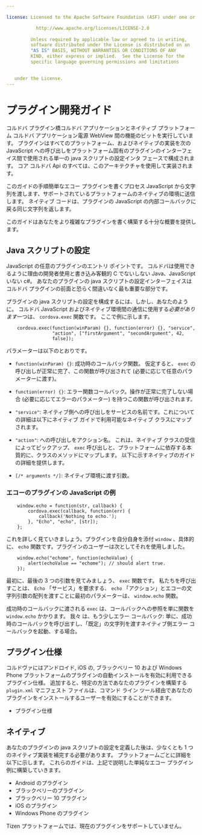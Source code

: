 ```yaml
---

license: Licensed to the Apache Software Foundation (ASF) under one or more contributor license agreements. See the NOTICE file distributed with this work for additional information regarding copyright ownership. The ASF licenses this file to you under the Apache License, Version 2.0 (the "License"); you may not use this file except in compliance with the License. You may obtain a copy of the License at

           http://www.apache.org/licenses/LICENSE-2.0
    
         Unless required by applicable law or agreed to in writing,
         software distributed under the License is distributed on an
         "AS IS" BASIS, WITHOUT WARRANTIES OR CONDITIONS OF ANY
         KIND, either express or implied.  See the License for the
         specific language governing permissions and limitations
    

   under the License.
---
```


# プラグイン開発ガイド

コルドバ プラグイン橋コルドバ アプリケーションとネイティブ プラットフォーム コルドバ アプリケーション電源 WebView 間の機能のビットを実行しています。 プラグインはすべてのプラットフォーム、およびネイティブの実装を次の JavaScript への呼び出しをプラットフォーム固有のプラグインのインターフェイス間で使用される単一の java スクリプトの設定インタ フェースで構成されます。 コア コルドバ Api のすべては、このアーキテクチャを使用して実装されます。

このガイドの手順簡単なエコー プラグインを書くプロセス JavaScript から文字列を渡します、サポートされているプラットフォームのネイティブの環境に送信します。 ネイティブ コードは、プラグインの JavaScript の内部コールバックに戻る同じ文字列を返します。

このガイドはあなたをより複雑なプラグインを書く構築する十分な概要を提供します。

## Java スクリプトの設定

JavaScript の任意のプラグインのエントリ ポイントです。 コルドバは使用できるように理由の開発者使用と書き込み客観的 C でないしない Java、JavaScript いない c#。 あなたのプラグインの java スクリプトの設定インターフェイスはコルドバ プラグインの前面と恐らく間違いなく最も重要な部分です。

プラグインの java スクリプトの設定を構成するには、しかし、あなたのように。 コルドバ JavaScript およびネイティブ環境間の通信に使用する*必要があります*一つは、 `cordova.exec` 関数です。 ここで例に示します。

        cordova.exec(function(winParam) {}, function(error) {}, "service",
                     "action", ["firstArgument", "secondArgument", 42,
                     false]);
    

パラメーターは以下のとおりです。

*   `function(winParam) {}`: 成功時のコールバック関数。 仮定すると、 `exec` の呼び出しが正常に完了、この関数が呼び出されて (必要に応じて任意のパラメーターに渡す)。

*   `function(error) {}`: エラー関数コールバック。操作が正常に完了しない場合 (必要に応じてエラーのパラメーター) を持つこの関数が呼び出されます。

*   `"service"`: ネイティブ側への呼び出しをサービスの名前です。これについての詳細は以下にネイティブ ガイドで利用可能なネイティブ クラスにマップされます。

*   `"action"`: への呼び出しをアクション名。 これは、ネイティブ クラスの受信によってピックアップ、 `exec` 呼び出しと、プラットフォームに依存する本質的に、クラスのメソッドにマップします。 以下に示すネイティブのガイドの詳細を提供します。

*   `[/* arguments */]`: ネイティブ環境に渡す引数。

### エコーのプラグインの JavaScript の例

        window.echo = function(str, callback) {
            cordova.exec(callback, function(err) {
                callback('Nothing to echo.');
            }, "Echo", "echo", [str]);
        };
    

これを詳しく見ていきましょう。プラグインを自分自身を添付 `window` 、具体的に、 `echo` 関数です。プラグインのユーザーは次としてそれを使用しました。

        window.echo("echome", function(echoValue) {
            alert(echoValue == "echome"); // should alert true.
        });
    

最初に、最後の 3 つの引数を見てみましょう、 `exec` 関数です。 私たちを呼び出すことは、 `Echo` 「サービス」を要求する、 `echo` 「アクション」とエコーの文字列引数の配列を渡すことに最初のパラメーターは、 `window.echo` 関数。

成功時のコールバックに渡される `exec` は、コールバックへの参照を単に関数を `window.echo` かかります。 我々 は、もう少しエラー コールバック: 単に、成功時のコールバックを呼び出すし、「既定」の文字列を渡すネイティブ側エラー コールバックを起動、する場合。

## プラグイン仕様

コルドヴァにはアンドロイド, iOS の, ブラックベリー 10 および Windows Phone プラットフォームのプラグインの自動インストールを有効に利用できるプラグイン仕様。 追加すると、特定の方法であなたのプラグインを構築する `plugin.xml` マニフェスト ファイルは、コマンド ライン ツール経由であなたのプラグインをインストールするユーザーを有効にすることができます。

*   プラグイン仕様

## ネイティブ

あなたのプラグインの java スクリプトの設定を定義した後は、少なくとも 1 つのネイティブ実装を補完する必要があります。 プラットフォームごとに詳細を以下に示します。 これらのガイドは、上記で説明した単純なエコー プラグイン例に構築していきます。

*   Android のプラグイン
*   ブラックベリーのプラグイン
*   ブラックベリー 10 プラグイン
*   iOS のプラグイン
*   Windows Phone のプラグイン

Tizen プラットフォームでは、現在のプラグインをサポートしていません。